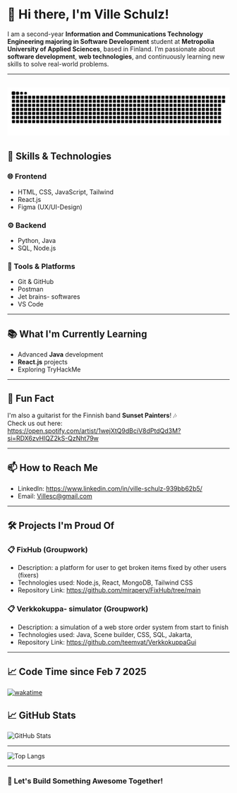 # 👋 Hi there, I'm Ville Schulz!

I am a second-year **Information and Communications Technology Engineering majoring in Software Development**  student at **Metropolia University of Applied Sciences**, based in Finland. I’m passionate about **software development**, **web technologies**, and continuously learning new skills to solve real-world problems.

---
![Snake animation](https://github.com/VilleSchulz/VilleSchulz/blob/output/dist/github-contribution-grid-snake-dark.svg)
---

## 🚀 **Skills & Technologies**

### 🌐 Frontend
- HTML, CSS, JavaScript, Tailwind
- React.js
- Figma (UX/UI-Design) 

### ⚙️ Backend
- Python, Java
- SQL, Node.js

### 🧰 Tools & Platforms
- Git & GitHub
- Postman
- Jet brains- softwares
- VS Code

---

## 📚 **What I'm Currently Learning**
- Advanced **Java** development
- **React.js** projects
- Exploring TryHackMe

---

## 🎸 **Fun Fact**
I'm also a guitarist for the Finnish band **Sunset Painters**! 🎶  
Check us out here: https://open.spotify.com/artist/1wejXtQ9dBciV8dPtdQd3M?si=RDX6zvHlQZ2kS-QzNht79w

---

## 📫 **How to Reach Me**
- LinkedIn: https://www.linkedin.com/in/ville-schulz-939bb62b5/
- Email: Villesc@gmail.com  
  

---

## 🛠️ **Projects I'm Proud Of**

### 📋 **FixHub (Groupwork)**
- Description: a platform for user to get broken items fixed by other users (fixers)
- Technologies used: Node.js, React, MongoDB, Tailwind CSS
- Repository Link: https://github.com/mirapery/FixHub/tree/main

### 📋 **Verkkokuppa- simulator (Groupwork)**
- Description: a simulation of a web store order system from start to finish
- Technologies used: Java, Scene builder, CSS, SQL, Jakarta,
- Repository Link: https://github.com/teemvat/VerkkokuppaGui

---
## 📈 **Code Time since Feb 7 2025**
[![wakatime](https://wakatime.com/badge/user/191c70f9-fba4-427d-a9f5-820e34c6cd43.svg?style=for-the-badge)](https://wakatime.com/@191c70f9-fba4-427d-a9f5-820e34c6cd43)
## 📈 **GitHub Stats**

![GitHub Stats](https://github-readme-stats.vercel.app/api?username=VilleSchulz&show_icons=true&theme=radical)

---
![Top Langs](https://github-readme-stats.vercel.app/api/top-langs/?username=VilleSchulz&layout=compact&theme=tokyonight)



---

### 🚧 **Let's Build Something Awesome Together!**
